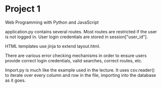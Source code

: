 # Project 1

Web Programming with Python and JavaScript

application.py contains several routes. Most routes are restricted if the user is not logged in. User login credentials are stored in session["user_id"].

HTML templates use jinja to extend layout.html.

There are various error checking mechanisms in order to ensure users provide correct login credentials, valid searches, correct routes, etc.

Import.py is much like the example used in the lecture. It uses csv.reader() to iterate over every column and row in the file, importing into the database as it goes.

